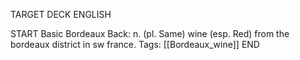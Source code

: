 TARGET DECK
ENGLISH

START
Basic
Bordeaux
Back: n. (pl. Same) wine (esp. Red) from the bordeaux district in sw france.
Tags: [[Bordeaux_wine]]
END
